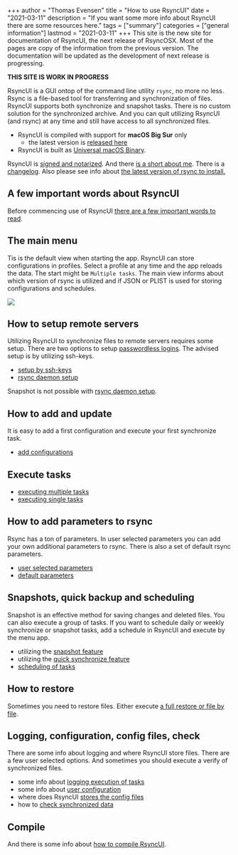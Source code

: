 +++
author = "Thomas Evensen"
title = "How to use RsyncUI"
date = "2021-03-11"
description = "If you want some more info about RsyncUI there are some resources here."
tags = ["summary"]
categories = ["general information"]
lastmod = "2021-03-11"
+++
This site is the new site for documentation of RsyncUI, the next release of RsyncOSX. Most of the pages are copy of the information from the previous version. The documentation will be updated as the development of next release is progressing.

**THIS SITE IS WORK IN PROGRESS**

RsyncUI is a GUI ontop of the command line utility `rsync`, no more no less. Rsync is a file-based tool for transferring and synchronization of files. RsyncUI supports both synchronize and snapshot tasks. There is no custom solution for the synchronized archive. And you can quit utilizing RsyncUI (and rsync) at any time and still have access to all synchronized files.

- RsyncUI is compiled with support for **macOS Big Sur** only
  - the latest version is [released here](https://github.com/rsyncOSX/RsyncUI/releases)
- RsyncUI is built as [Universal macOS Binary](https://developer.apple.com/documentation/xcode/building_a_universal_macos_binary).

RsyncUI is [signed and notarized](/post/notarized/). And there [is a short about me](/about). There is a [changelog](/post/changelog/). Also please see info about [the latest version of rsync to install.](/post/rsync/)

## A few important words about RsyncUI

Before commencing use of RsyncUI [there are a few important words to read](/post/important/).

## The main menu

Tis is the default view when starting the app. RsyncUI can store configurations in profiles. Select a profile at any time and the app reloads the data. The start might be `Multiple tasks`. The main view informs about which version of rsync is utilized and if JSON or PLIST is used for storing configurations and schedules.

![](/images/start/start.png)

## How to setup remote servers

Utilizing RsyncUI to synchronize files to remote servers requires some setup. There are two options to setup [passwordless logins](/post/remotelogins/). The advised setup is by utilizing ssh-keys.

- [setup by ssh-keys](/post/ssh/)
- [rsync daemon setup](/post/rsyncdaemon/)

Snapshot is not possible with [rsync daemon setup](/post/rsyncdaemon/).

## How to add and update

It is easy to add a first configuration and execute your first synchronize task.

- [add configurations](/post/addconfigurations/)

## Execute tasks

- [executing multiple tasks](/post/multipletasks/)
- [executing single tasks](/post/singletask/)

## How to add parameters to rsync

Rsync has a ton of parameters. In user selected parameters you can add your own additional parameters to rsync. There is also a set of default rsync parameters.

- [user selected parameters](/post/userparameters/)
- [default parameters](/post/rsyncparameters)

## Snapshots, quick backup and scheduling

Snapshot is an effective method for saving changes and deleted files. You can also execute a group of tasks. If you want to schedule daily or weekly synchronize or snapshot tasks, add a schedule in RsyncUI and execute by the menu app.

- utilizing the [snapshot feature](/post/snapshots/)
- utilizing the [quick synchronize feature](/post/quickbackup/)
- [scheduling of tasks](/post/scheduletasks/)

## How to restore

Sometimes you need to restore files. Either execute [a full restore or file by file](/post/restore/).

## Logging, configuration, config files, check

There are some info about logging and where RsyncUI store files. There are a few user selected options. And sometimes you should execute a verify of synchronized files.

- some info about [logging execution of tasks](/post/logging/)
- some info about [user configuration](/post/userconfiguration/)
- where does RsyncUI [stores the config files](/post/configfiles/)
- how to [check synchronized data](/post/check/)

## Compile

And there is some info about [how to compile RsyncUI](/post/compile/).
